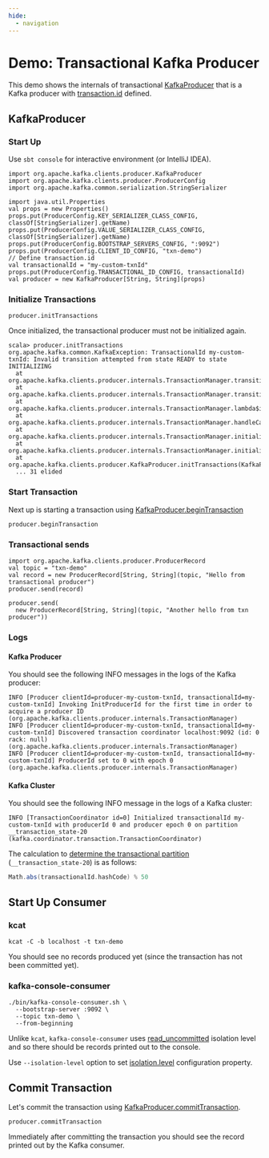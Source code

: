 ```yaml
---
hide:
  - navigation
---
```


# Demo: Transactional Kafka Producer

This demo shows the internals of transactional [KafkaProducer](../clients/producer/KafkaProducer.md) that is a Kafka producer with [transaction.id](../clients/producer/ProducerConfig.md#TRANSACTIONAL_ID_CONFIG) defined.

## KafkaProducer

### Start Up

Use `sbt console` for interactive environment (or IntelliJ IDEA).

```text
import org.apache.kafka.clients.producer.KafkaProducer
import org.apache.kafka.clients.producer.ProducerConfig
import org.apache.kafka.common.serialization.StringSerializer

import java.util.Properties
val props = new Properties()
props.put(ProducerConfig.KEY_SERIALIZER_CLASS_CONFIG, classOf[StringSerializer].getName)
props.put(ProducerConfig.VALUE_SERIALIZER_CLASS_CONFIG, classOf[StringSerializer].getName)
props.put(ProducerConfig.BOOTSTRAP_SERVERS_CONFIG, ":9092")
props.put(ProducerConfig.CLIENT_ID_CONFIG, "txn-demo")
// Define transaction.id
val transactionalId = "my-custom-txnId"
props.put(ProducerConfig.TRANSACTIONAL_ID_CONFIG, transactionalId)
val producer = new KafkaProducer[String, String](props)
```

### Initialize Transactions

```text
producer.initTransactions
```

Once initialized, the transactional producer must not be initialized again.

```text
scala> producer.initTransactions
org.apache.kafka.common.KafkaException: TransactionalId my-custom-txnId: Invalid transition attempted from state READY to state INITIALIZING
  at org.apache.kafka.clients.producer.internals.TransactionManager.transitionTo(TransactionManager.java:1078)
  at org.apache.kafka.clients.producer.internals.TransactionManager.transitionTo(TransactionManager.java:1071)
  at org.apache.kafka.clients.producer.internals.TransactionManager.lambda$initializeTransactions$1(TransactionManager.java:337)
  at org.apache.kafka.clients.producer.internals.TransactionManager.handleCachedTransactionRequestResult(TransactionManager.java:1200)
  at org.apache.kafka.clients.producer.internals.TransactionManager.initializeTransactions(TransactionManager.java:334)
  at org.apache.kafka.clients.producer.internals.TransactionManager.initializeTransactions(TransactionManager.java:329)
  at org.apache.kafka.clients.producer.KafkaProducer.initTransactions(KafkaProducer.java:596)
  ... 31 elided
```

### Start Transaction

Next up is starting a transaction using [KafkaProducer.beginTransaction](../clients/producer/KafkaProducer.md#beginTransaction)

```text
producer.beginTransaction
```

### Transactional sends

```text
import org.apache.kafka.clients.producer.ProducerRecord
val topic = "txn-demo"
val record = new ProducerRecord[String, String](topic, "Hello from transactional producer")
producer.send(record)
```

```text
producer.send(
  new ProducerRecord[String, String](topic, "Another hello from txn producer"))
```

### Logs

#### Kafka Producer

You should see the following INFO messages in the logs of the Kafka producer:

```text
INFO [Producer clientId=producer-my-custom-txnId, transactionalId=my-custom-txnId] Invoking InitProducerId for the first time in order to acquire a producer ID (org.apache.kafka.clients.producer.internals.TransactionManager)
INFO [Producer clientId=producer-my-custom-txnId, transactionalId=my-custom-txnId] Discovered transaction coordinator localhost:9092 (id: 0 rack: null) (org.apache.kafka.clients.producer.internals.TransactionManager)
INFO [Producer clientId=producer-my-custom-txnId, transactionalId=my-custom-txnId] ProducerId set to 0 with epoch 0 (org.apache.kafka.clients.producer.internals.TransactionManager)
```

#### Kafka Cluster

You should see the following INFO message in the logs of a Kafka cluster:

```text
INFO [TransactionCoordinator id=0] Initialized transactionalId my-custom-txnId with producerId 0 and producer epoch 0 on partition __transaction_state-20 (kafka.coordinator.transaction.TransactionCoordinator)
```

The calculation to [determine the transactional partition](../transactions/TransactionStateManager.md#partitionFor) (`__transaction_state-20`) is as follows:

```scala
Math.abs(transactionalId.hashCode) % 50
```

## Start Up Consumer

### kcat

```text
kcat -C -b localhost -t txn-demo
```

You should see no records produced yet (since the transaction has not been committed yet).

### kafka-console-consumer

```text
./bin/kafka-console-consumer.sh \
  --bootstrap-server :9092 \
  --topic txn-demo \
  --from-beginning
```

Unlike `kcat`, `kafka-console-consumer` uses [read_uncommitted](../clients/consumer/ConsumerConfig.md#isolation.level) isolation level and so there should be records printed out to the console.

Use `--isolation-level` option to set [isolation.level](../clients/consumer/ConsumerConfig.md#isolation.level) configuration property.

## Commit Transaction

Let's commit the transaction using [KafkaProducer.commitTransaction](../clients/producer/KafkaProducer.md#commitTransaction).

```text
producer.commitTransaction
```

Immediately after committing the transaction you should see the record printed out by the Kafka consumer.
